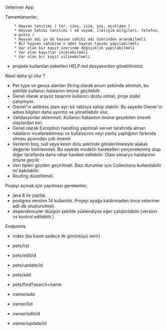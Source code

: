 Veteriner App

Tamamlananlar;

        * Hayvan tanıtımı ( tür, cins, isim, yaş, açıklama ) 
        * Hayvan Sahibi tanıtımı ( ad soyad, iletişim bilgileri, telefon,
        e-posta ) 
        * Hayvan adı ya da hayvan sahibi adı üzerinden aranabilmeli
        * Bir hayvan sahibine n adet hayvan tanımı yapılabilmeli
        * Var olan bir kayıt üzerinde değişiklik yapılabilmeli
        * Var olan kayıtlar incelebilmeli
        * Var olan bir kayıt silinebilmeli

* projede kullanılan paketleri HELP.md dosyasından görebilirsiniz.

Nasıl daha iyi olur ?
* Pet type ve genus alanları String olarak enum şeklinde alınmalı, bu şekilde kullanıcı hatasının önüne geçilebilir
* Genel olarak arayüz tasarımı kullanıcı dostu olmalı, proje stabil çalışmıyor.
* Owner'ın address alanı ayrı bir tabloya sahip olabilir. Bu sayede Owner'ın adres bilgileri daha ayrıntılı ve yönetilebilir olur.
* Validasyonlar eklenmeli. Kullanıcı hatasının önüne geçebilen önemli olaylardan biri.
* Genel olarak Exception handling yapılmalı server tarafında alınan hataların incelenebilmesi ve kullanıcının neyi yanlış yaptığının farkında olması açısından çok önemli
* Verilerin boş, null veya kesin dolu şeklinde gönderilmesiyle alakalı değerler belirlenmeli. Bu sayede modelin hareketleri çerçevelenmiş olup diğer taraflarda daha rahat hareket edilebilir. Olası senaryo hatalarının önüne geçilir.
* Veri tipleri gözden geçirilmeli. Bazı durumlar için Collections kullanılabilir mi bakılabilir.
* Routing düzeltilmeli.

Projeyi açmak için yapılması gerekenler;

* java 8 ile yazıldı.
* postgres version 14 kullanıldı. Projeyi ayağa kaldırmadan önce veteriner adlı db oluşturulmalı.
* dependencyler düzgün şekilde yüklendiyse eğer çalıştırılabilir.(version vs kontrol edilebilir.)

Endpoints
* index (bu kısım sadece ilk görüntüyü verir)

* pets/list
* pets/edit/id
* pets/update/id
* pets/add
* pets/find?search=name

* owner/add
* owner/list
* owner/edit/id
* owner/update/id


